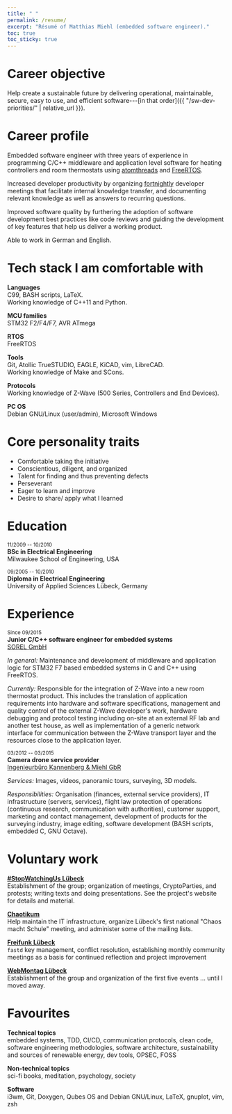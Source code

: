 ```yaml
---
title: " "
permalink: /resume/
excerpt: "Résumé of Matthias Miehl (embedded software engineer)."
toc: true
toc_sticky: true
---
```


# <i class="fa fa-fw fa-crosshairs"></i> Career objective
Help create a sustainable future by delivering operational, maintainable, secure, easy to use, and efficient software---[in that order]({{ "/sw-dev-priorities/" | relative_url }}).


# <i class="fa fa-fw fa-user"></i> Career profile
Embedded software engineer with three years of experience in programming C/C++ middleware and application level software for heating controllers and room thermostats using [atomthreads](https://atomthreads.com/) and [FreeRTOS](https://freertos.org/).

Increased developer productivity by organizing <abbr title="A 'fortnight' is a unit of time equal to 14 days.">fortnightly</abbr> developer meetings that facilitate internal knowledge transfer, and documenting relevant knowledge as well as answers to recurring questions.

Improved software quality by furthering the adoption of software development best practices like code reviews and guiding the development of key features that help us deliver a working product.

Able to work in German and English.


# <i class="fas fa-fw fa-tools"></i> Tech stack I am comfortable with
**Languages**  
C99, BASH scripts, LaTeX.  
Working knowledge of C++11 and Python.

**MCU families**  
STM32 F2/F4/F7, AVR ATmega

**RTOS**  
FreeRTOS

**Tools**  
Git, Atollic TrueSTUDIO, EAGLE, KiCAD, vim, LibreCAD.  
Working knowledge of Make and SCons.

**Protocols**  
Working knowledge of Z-Wave (500 Series, Controllers and End Devices).

**PC OS**  
Debian GNU/Linux (user/admin), Microsoft Windows


# <i class="fas fa-fw fa-user-check"></i> Core personality traits
- Comfortable taking the initiative
- Conscientious, diligent, and organized
- Talent for finding and thus preventing defects
- Perseverant
- Eager to learn and improve
- Desire to share/ apply what I learned


# <i class="fas fa-fw fa-graduation-cap"></i> Education
<small>11/2009 -- 10/2010</small>  
**BSc in Electrical Engineering**  
Milwaukee School of Engineering, USA  

<small>09/2005 -- 10/2010</small>  
**Diploma in Electrical Engineering**  
University of Applied Sciences Lübeck, Germany  


# <i class="fa fa-fw fa-briefcase"></i> Experience
<small>Since 09/2015</small>  
**Junior C/C++ software engineer for embedded systems**  
[SOREL GmbH](https://sorel.de/)

*In general:* Maintenance and development of middleware and application logic for STM32 F7 based embedded systems in C and C++ using FreeRTOS.

*Currently:* Responsible for the integration of Z-Wave into a new room thermostat product. This includes the translation of application requirements into hardware and software specifications, management and quality control of the external Z-Wave developer's work, hardware debugging and protocol testing including on-site at an external RF lab and another test house, as well as implementation of a generic network interface for communication between the Z-Wave transport layer and the resources close to the application layer.


<small>03/2012 -- 03/2015</small>  
**Camera drone service provider**  
[Ingenieurbüro Kannenberg & Miehl GbR](https://web.archive.org/web/20150301024436/http://www.airde.net/)

*Services:* Images, videos, panoramic tours, surveying, 3D models.

*Responsibilities:* Organisation (finances, external service providers), IT infrastructure (servers, services), flight law protection of operations (continuous research, communication with authorities), customer support, marketing and contact management, development of products for the surveying industry, image editing, software development (BASH scripts, embedded C, GNU Octave).


# <i class="fas fa-fw fa-users"></i> Voluntary work
**[#StopWatchingUs Lübeck](http://wiki.chaotikum.org/projekte:demonstration:stopwatchingus/)**  
Establishment of the group; organization of meetings, CryptoParties, and protests; writing texts and doing presentations. See the project's website for details and material.

**[Chaotikum](https://chaotikum.org/)**  
Help maintain the IT infrastructure, organize Lübeck's first national "Chaos macht Schule" meeting, and administer some of the mailing lists.

**[Freifunk Lübeck](http://luebeck.freifunk.net/)**  
`fastd` key management, conflict resolution, establishing monthly community meetings as a basis for continued reflection and project improvement

**[WebMontag Lübeck](http://webmontag.de/location/luebeck/2015-07-20)**  
Establishment of the group and organization of the first five events ... until I moved away.


# <font color="#bd2727"><i class="fa fa-fw fa-heart"></i></font> Favourites
**Technical topics**  
embedded systems, TDD, CI/CD, communication protocols, clean code, software engineering methodologies, software architecture, sustainability and sources of renewable energy, dev tools, OPSEC, FOSS

**Non-technical topics**  
sci-fi books, meditation, psychology, society

**Software**  
i3wm, Git, Doxygen, Qubes OS and Debian GNU/Linux, LaTeX, gnuplot, vim, zsh

<!--**Meetups**  
Chaotikum, Softwerkskammer Ruhr, ...-->

<!--**Books**  
- Real-Time C++, Christopher Kormanyos, ISBN `978-3-662-47809-7`-->

<!--**People I follow**  
[Drew DeVault](https://www.patreon.com/sircmpwn), [Travis Goodspeed](https://travisgoodspeed.blogspot.com/)-->

